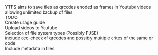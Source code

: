 YTFS aims to save files as qrcodes enoded as frames in Youtube videos allowing unlimited backup of files<br/>
TODO<br/>
Create usage guide<br/>
Upload videos to Youtube<br/>
Selection of file system types (Possibly FUSE)<br/>
Include cec-check of qrcodes and possibly multiple qrites of the same qr code<br/>
Include metadata in files
